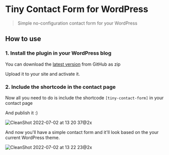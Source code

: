 # Tiny Contact Form for WordPress
> Simple no-configuration contact form for your WordPress

## How to use

### 1. Install the plugin in your WordPress blog

You can download the [latest version](https://github.com/AshikNesin/wp-tiny-contact-form/archive/refs/heads/main.zip) from GitHub as zip

Upload it to your site and activate it.


### 2. Include the shortcode in the contact page

Now all you need to do is include the shortcode `[tiny-contact-form]` in your contact page

And publish it :)

![CleanShot 2022-07-02 at 13 20 37@2x](https://user-images.githubusercontent.com/4201088/176991915-324ef297-ea7a-476c-b4b2-8a8cf26f6d23.png)

And now you'll have a simple contact form and it'll look based on the your current WordPress theme.


![CleanShot 2022-07-02 at 13 22 23@2x](https://user-images.githubusercontent.com/4201088/176991972-824eab8e-f5eb-41bd-a05a-56c088e99a75.png)

